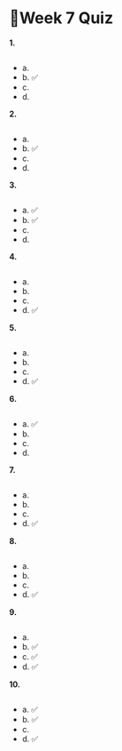 # 📌Week 7 Quiz

**1.**

<img src="https://storage.googleapis.com/swayam-node1-production.appspot.com/assets/img/noc22_cs47/w7q1.PNG" alt="">

- a.  
- b.  ✅
- c.   
- d.  

**2.**

<img src="https://storage.googleapis.com/swayam-node1-production.appspot.com/assets/img/noc22_cs47/w7q2.PNG" alt="">

- a.  
- b.  ✅
- c.  
- d.  

**3.**

<img src="https://storage.googleapis.com/swayam-node1-production.appspot.com/assets/img/noc22_cs47/w7q3.PNG" alt="">

- a.  ✅
- b.  ✅
- c.  
- d.  


**4.**

<img src="https://storage.googleapis.com/swayam-node1-production.appspot.com/assets/img/noc22_cs47/w7q4.PNG" alt="">

- a.  
- b.  
- c.  
- d.  ✅

**5.**

<img src="https://storage.googleapis.com/swayam-node1-production.appspot.com/assets/img/noc22_cs47/w7q5.PNG" alt="">

- a.  
- b.
- c.  
- d.  ✅

**6.**

<img src="https://storage.googleapis.com/swayam-node1-production.appspot.com/assets/img/noc22_cs47/w7q6.PNG" alt="">

- a.  ✅
- b.  
- c.  
- d.  

**7.**

<img src="https://storage.googleapis.com/swayam-node1-production.appspot.com/assets/img/noc22_cs47/w7q7.PNG" alt="">

- a.
- b.  
- c.  
- d.  ✅

**8.**

<img src="https://storage.googleapis.com/swayam-node1-production.appspot.com/assets/img/noc22_cs47/w7q8.PNG" alt="">

- a.  
- b.
- c.  
- d.  ✅

**9.**

<img src="https://storage.googleapis.com/swayam-node1-production.appspot.com/assets/img/noc22_cs47/w7q9.PNG" alt="">

- a.  
- b.  ✅
- c.  ✅
- d.  ✅

**10.**

<img src="https://storage.googleapis.com/swayam-node1-production.appspot.com/assets/img/noc22_cs47/w7q10.PNG" alt="">

- a.  ✅
- b.  ✅
- c.  
- d.  ✅
